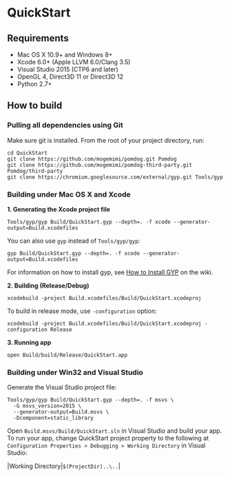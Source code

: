 # QuickStart

## Requirements

* Mac OS X 10.9+ and Windows 8+
* Xcode 6.0+ (Apple LLVM 6.0/Clang 3.5)
* Visual Studio 2015 (CTP6 and later)
* OpenGL 4, Direct3D 11 or Direct3D 12
* Python 2.7+

## How to build

### Pulling all dependencies using Git

Make sure git is installed.
From the root of your project directory, run:

```shell
cd QuickStart
git clone https://github.com/mogemimi/pomdog.git Pomdog
git clone https://github.com/mogemimi/pomdog-third-party.git Pomdog/third-party
git clone https://chromium.googlesource.com/external/gyp.git Tools/gyp
```

### Building under Mac OS X and Xcode

**1. Generating the Xcode project file**

```shell
Tools/gyp/gyp Build/QuickStart.gyp --depth=. -f xcode --generator-output=Build.xcodefiles
```

You can also use `gyp` instead of `Tools/gyp/gyp`:

```shell
gyp Build/QuickStart.gyp --depth=. -f xcode --generator-output=Build.xcodefiles
```

For information on how to install gyp, see [How to Install GYP](https://github.com/mogemimi/pomdog/wiki/How-to-Install-GYP) on the wiki.

**2. Building (Release/Debug)**

```shell
xcodebuild -project Build.xcodefiles/Build/QuickStart.xcodeproj
```

To build in release mode, use `-configuration` option:

```shell
xcodebuild -project Build.xcodefiles/Build/QuickStart.xcodeproj -configuration Release
```

**3. Running app**

```shell
open Build/build/Release/QuickStart.app
```

### Building under Win32 and Visual Studio

Generate the Visual Studio project file:

```shell
Tools/gyp/gyp Build/QuickStart.gyp --depth=. -f msvs \
  -G msvs_version=2015 \
  --generator-output=Build.msvs \
  -Dcomponent=static_library
```

Open `Build.msvs/Build/QuickStart.sln` in Visual Studio and build your app.
To run your app, change QuickStart project property to the following
at `Configuration Properties > Debugging > Working Directory` in Visual Studio:

|Working Directory|`$(ProjectDir)..\..`|
